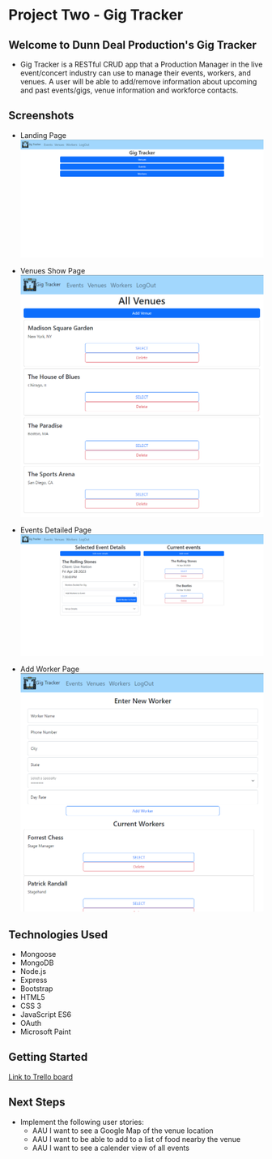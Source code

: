 # Project Two - Gig Tracker

## Welcome to Dunn Deal Production's Gig Tracker

- Gig Tracker is a RESTful CRUD app that a Production Manager in the live event/concert industry can use to manage their events, workers, and venues.  A user will be able to add/remove information about upcoming and past events/gigs, venue information and workforce contacts.

## Screenshots

- Landing Page
![](public/images/landingpage.PNG)

- Venues Show Page
![](public/images/venueshow.PNG)

- Events Detailed Page
![](public/images/eventsdetailed.PNG)

- Add Worker Page
![](public/images/workeradd.PNG)



## Technologies Used
- Mongoose
- MongoDB
- Node.js
- Express
- Bootstrap
- HTML5
- CSS 3
- JavaScript ES6
- OAuth
- Microsoft Paint 

## Getting Started

[Link to Trello board](https://trello.com/invite/b/YOBnTbBd/ATTI8ee0c9a0f0b1b3c5f487251a005989b515614C7C/gig-tracker)

## Next Steps
- Implement the following user stories:
    - AAU I want to see a Google Map of the venue location
    - AAU I want to be able to add to a list of food nearby the venue
    - AAU I want to see a calender view of all events
